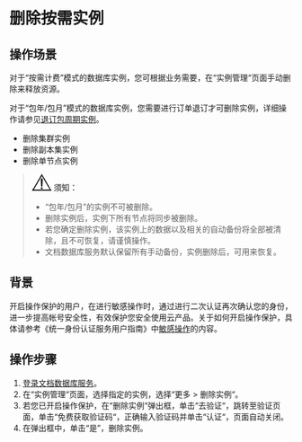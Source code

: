 # 删除按需实例<a name="dds_03_0004"></a>

## 操作场景<a name="section51218066203238"></a>

对于“按需计费”模式的数据库实例，您可根据业务需要，在“实例管理“页面手动删除来释放资源。

对于“包年/包月”模式的数据库实例，您需要进行订单退订才可删除实例，详细操作请参见[退订包周期实例](退订包周期实例.md)。

-   删除集群实例
-   删除副本集实例
-   删除单节点实例

>![](public_sys-resources/icon-notice.gif) **须知：**   
>-   “包年/包月”的实例不可被删除。  
>-   删除实例后，实例下所有节点将同步被删除。  
>-   若您确定删除实例，该实例上的数据以及相关的自动备份将全部被清除，且不可恢复，请谨慎操作。  
>-   文档数据库服务默认保留所有手动备份，实例删除后，可用来恢复。  

## 背景<a name="section6437112514327"></a>

开启操作保护的用户，在进行敏感操作时，通过进行二次认证再次确认您的身份，进一步提高帐号安全性，有效保护您安全使用云产品。关于如何开启操作保护，具体请参考《统一身份认证服务用户指南》中[敏感操作](https://support.huaweicloud.com/usermanual-iam/iam_07_0002.html)的内容。

## 操作步骤<a name="s73bfa9753f8846dca66db91183a48e1c"></a>

1.  [登录文档数据库服务](https://support.huaweicloud.com/qs-dds/dds_02_0043.html)。
2.  在“实例管理“页面，选择指定的实例，选择“更多  \>  删除实例“。
3.  若您已开启操作保护，在“删除实例“弹出框，单击“去验证“，跳转至验证页面，单击“免费获取验证码“，正确输入验证码并单击“认证“，页面自动关闭。
4.  在弹出框中，单击“是”，删除实例。

